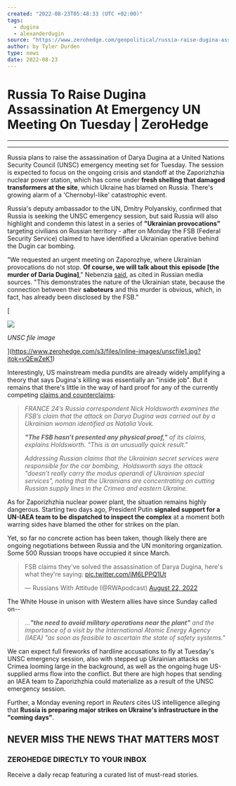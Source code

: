 ```yaml
---
created: "2022-08-23T05:48:33 (UTC +02:00)"
tags:
  - dugina
  - alexanderdugin
source: "https://www.zerohedge.com/geopolitical/russia-raise-dugina-assassination-emergency-un-meeting-tuesday"
author: by Tyler Durden
type: news
date: 2022-08-23
---
```


# Russia To Raise Dugina Assassination At Emergency UN Meeting On Tuesday | ZeroHedge

---

---

Russia plans to raise the assassination of Darya Dugina at a United Nations Security Council (UNSC) emergency meeting set for Tuesday. The session is expected to focus on the ongoing crisis and standoff at the Zaporizhzhia nuclear power station, which has come under **fresh shelling that damaged transformers at the site**, which Ukraine has blamed on Russia. There's growing alarm of a 'Chernobyl-like' catastrophic event. 

Russia's deputy ambassador to the UN, Dmitry Polyanskiy, confirmed that Russia is seeking the UNSC emergency session, but said Russia will also highlight and condemn this latest in a series of **"Ukrainian provocations"** targeting civilians on Russian territory - after on Monday the FSB (Federal Security Service) claimed to have identified a Ukrainian operative behind the Dugin car bombing.

"We requested an urgent meeting on Zaporozhye, where Ukrainian provocations do not stop. **Of course, we will talk about this episode \[the murder of Daria Dugina\]**," Nebenzia [said](https://sputniknews.com/20220822/russia-to-raise-murder-of-daria-dugina-at-emergency-unsc-meeting-on-tuesday---nebenzia-1099870171.html), as cited in Russian media sources. "This demonstrates the nature of the Ukrainian state, because the connection between their **saboteurs** and this murder is obvious, which, in fact, has already been disclosed by the FSB."

\[

![](https://assets.zerohedge.com/s3fs-public/styles/inline_image_mobile/public/inline-images/unscfile1.jpg?itok=vQEwZeK1)

*UNSC file image*

\](https://www.zerohedge.com/s3/files/inline-images/unscfile1.jpg?itok=vQEwZeK1)

Interestingly, US mainstream media pundits are already widely amplifying a theory that says Dugina's killing was essentially an "inside job". But it remains that there's little in the way of hard proof for any of the currently competing [claims and counterclaims](https://www.france24.com/en/europe/20220822-live-zelensky-warns-of-particularly-ugly-attacks-as-russian-forces-press-on):

 > 
 > *FRANCE 24’s Russia correspondent Nick Holdsworth examines the FSB’s claim that the attack on Darya Dugina was carried out by a Ukrainian woman identified as Natalia Vovk.*
 > 
 > ***"The FSB hasn’t presented any physical proof,"** of its claims, explains Holdsworth. "This is an unusually quick result."*
 > 
 > *Addressing Russian claims that the Ukrainian secret services were responsible for the car bombing,  Holdsworth says the attack "doesn’t really carry the modus operandi of Ukrainian special services", noting that the Ukrainians are concentrating on cutting Russian supply lines in the Crimea and eastern Ukraine.*

As for Zaporizhzhia nuclear power plant, the situation remains highly dangerous. Starting two days ago, President Putin **signaled support for a UN-IAEA team to be dispatched to inspect the complex** at a moment both warring sides have blamed the other for strikes on the plan.

Yet, so far no concrete action has been taken, though likely there are ongoing negotiations between Russia and the UN monitoring organization. Some 500 Russian troops have occupied it since March.

 > 
 > FSB claims they've solved the assassination of Darya Dugina, here's what they're saying: [pic.twitter.com/iM6LPPQ1Ut](https://t.co/iM6LPPQ1Ut)
 > 
 > — Russians With Attitude (@RWApodcast) [August 22, 2022](https://twitter.com/RWApodcast/status/1561674271948251137?ref_src=twsrc%5Etfw)

The White House in unison with Western allies have since Sunday called on--

 > 
 > *...**"the need to avoid military operations near the plant"** and the importance of a visit by the International Atomic Energy Agency (IAEA) "as soon as feasible to ascertain the state of safety systems."*

We can expect full fireworks of hardline accusations to fly at Tuesday's UNSC emergency session, also with stepped up Ukrainian attacks on Crimea looming large in the background, as well as the ongoing huge US-supplied arms flow into the conflict. But there are high hopes that sending an IAEA team to Zaporizhzhia could materialize as a result of the UNSC emergency session. 

Further, a Monday evening report in *Reuters* cites US intelligence alleging that **Russia is preparing major strikes on Ukraine's infrastructure in the "coming days"**.

## NEVER MISS THE NEWS THAT MATTERS MOST

### ZEROHEDGE DIRECTLY TO YOUR INBOX

Receive a daily recap featuring a curated list of must-read stories.
